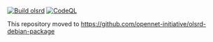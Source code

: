 [![Build olsrd](https://github.com/opennet-initiative/olsrd-debian-package/actions/workflows/build.yml/badge.svg)](https://github.com/opennet-initiative/olsrd-debian-package/actions/workflows/build.yml) [![CodeQL](https://github.com/opennet-initiative/olsrd-debian-package/actions/workflows/codeql-analysis.yml/badge.svg)](https://github.com/opennet-initiative/olsrd-debian-package/actions/workflows/codeql-analysis.yml)

This repository moved to https://github.com/opennet-initiative/olsrd-debian-package
